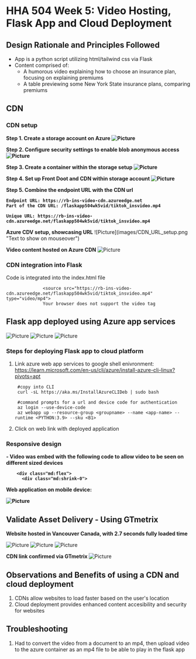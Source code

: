# HHA 504 Week 5: Video Hosting, Flask App and Cloud Deployment

## Design Rationale and Principles Followed
- App is a python script utilizing html/tailwind css via Flask
- Content comprised of:
    - A humorous video explaining how to choose an insurance plan, focusing on explaining premiums
    - A table previewing some New York State insurance plans, comparing premiums

## CDN

### CDN setup 

<b> Step 1. Create a storage account on Azure
![Picture](images/az_storagesetup_2.png "Text to show on mouseover")

Step 2. Configure security settings to enable blob anonymous access
![Picture](images/az_storage_setup_3.png "Text to show on mouseover")

Step 3. Create a container within the storage setup
![Picture](images/container_setup_az.png "Text to show on mouseover")

Step 4. Set up Front Doot and CDN within storage account
![Picture](images/az_storage_setup1.png "Text to show on mouseover")

Step 5. Combine the endpoint URL with the CDN url

    Endpoint URL: https://rb-ins-video-cdn.azureedge.net
    Part of the CDN URL: /flaskapp504wk5vid/tiktok_insvideo.mp4

    Unique URL: https://rb-ins-video-cdn.azureedge.net/flaskapp504wk5vid/tiktok_insvideo.mp4

</b>
<b> Azure CDV setup, showcasing URL</b>
![Picture](images/CDN_URL_setup.png "Text to show on mouseover")

<b> Video content hosted on Azure CDN</b>
![Picture](images/CDN_video.png "Text to show on mouseover")

### CDN integration into Flask

Code is integrated into the index.html file


                  <source src="https://rb-ins-video-cdn.azureedge.net/flaskapp504wk5vid/tiktok_insvideo.mp4" type="video/mp4">
                  Your browser does not support the video tag
                  

## Flask app deployed using Azure app services
![Picture](images/azure_deployed_flaskapp.png "Text to show on mouseover")
![Picture](images/az_deployed_flaskapp_2.png "Text to show on mouseover")
![Picture](images/az_deployed_flaskapp_3.png "Text to show on mouseover")

### Steps for deploying Flask app to cloud platform

1. Link azure web app services to google shell enivronment: https://learn.microsoft.com/en-us/cli/azure/install-azure-cli-linux?pivots=apt
            
            
            
            
        #copy into CLI	
        curl -sL https://aka.ms/InstallAzureCLIDeb | sudo bash
	    
        #command prompts for a url and device code for authentication
        az login --use-device-code
	    az webapp up --resource-group <groupname> --name <app-name> --runtime <PYTHON:3.9> --sku <B1> 

2. Click on web link with deployed application

### Responsive design 
<b>
- Video was embed with the following code to allow video to be seen on different sized devices

        <div class="md:flex">
          <div class="md:shrink-0">

Web application on mobile device:

![Picture](images/flask_mobile.PNG "Text to show on mouseover")
</b>

## Validate Asset Delivery - Using GTmetrix

<b> Website hosted in Vancouver Canada, with 2.7 seconds fully loaded time </b>

![Picture](images/Performance_1.png "Text to show on mouseover")
![Picture](images/Performance_2.png "Text to show on mouseover")
![Picture](images/Performance_3.png "Text to show on mouseover")

<b> CDN link confirmed via GTmetrix </b>
![Picture](images/performance_4_cdn.png "Text to show on mouseover")

## Observations and Benefits of using a CDN and cloud deployment

1. CDNs allow websites to load faster based on the user's location
2. Cloud deployment provides enhanced content accesibility and security for websites

## Troubleshooting
1. Had to convert the video from a document to an mp4, then upload video to the azure container as an mp4 file to be able to play in the flask app